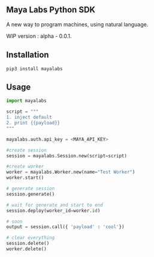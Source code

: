 ## Maya Labs Python SDK

A new way to program machines, using natural language.

WIP version : alpha - 0.0.1.

## Installation
```shell
pip3 install mayalabs

```

## Usage

```python 
import mayalabs

script = """
1. inject default
2. print {{payload}}
"""

mayalabs.auth.api_key = <MAYA_API_KEY>

#create session
session = mayalabs.Session.new(script=script)

#create worker
worker = mayalabs.Worker.new(name="Test Worker")
worker.start()

# generate session
session.generate()

# wait for generate and start to end
session.deploy(worker_id=worker.id)

# soon
output = session.call({ 'payload' : 'cool'})

# clear everything
session.delete()
worker.delete()

```
